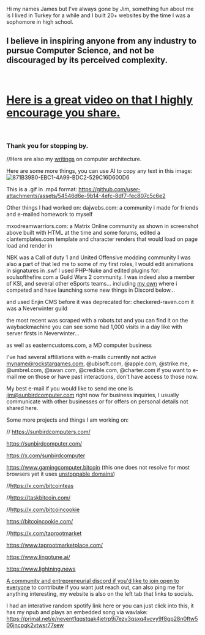 Hi my names James but I've always gone by Jim, something fun about me is I lived in Turkey for a while and I built 20+ websites by the time I was a sophomore in high school.
## I believe in inspiring anyone from any industry to pursue Computer Science, and not be discouraged by its perceived complexity. 
<br>

# [Here is a great video on that I highly encourage you share.](https://www.youtube.com/watch?v=nKIu9yen5nc)
<br>

### Thank you for stopping by.

//Here are also my [writings](https://jimsuley.substack.com/p/notes-on-computers) on computer architecture.

Here are some more things, you can use AI to copy any text in this image:
![871B39B0-EBC1-4A99-BDC2-529C16D600D6](https://github.com/user-attachments/assets/3f776287-f130-44a8-9e51-16e85fcd8389)

This is a .gif in .mp4 format:
https://github.com/user-attachments/assets/54546d6e-9b14-4efc-8df7-fec807c5c6e2

Other things I had worked on:
dajwebs.com: a community i made for friends and e-mailed homework to myself

mxodreamwarriors.com: a Matrix Online community as shown in screenshot above built with HTML at the time and some forums, edited a clantemplates.com template and character renders that would load on page load and render in

NBK was a Call of duty 1 and United Offensive modding community I was also a part of that led me to some of my first roles, I would edit animations in signatures in .swf
I used PHP-Nuke and edited plugins for: soulsofthefire.com a Guild Wars 2 community.  I was indeed also a member of KSI, and several other eSports teams... including [my own](https://www.challengermode.com/teams/e5db006c-5a5a-e811-80c3-000d3a2234e3) where i competed and have launching some new things in Discord below...

and used Enjin CMS before it was deprecated for: checkered-raven.com it was a Neverwinter guild

the most recent was scraped with a robots.txt and you can find it on the waybackmachine you can see some had 1,000 visits in a day like with server firsts in Neverwinter...

as well as easterncustoms.com, a MD computer business 

I've had several affiliations with e-mails currently not active myname@rockstargames.com, @ubisoft.com, @apple.com, @strike.me, @umbrel.com, @swan.com, @credible.com, @charter.com
if you want to e-mail me on those or have past interactions, don't have access to those now.

My best e-mail if you would like to send me one is jim@sunbirdcomputer.com right now for business inquiries, I usually communicate with other businesses or for offers on personal details not shared here.

Some more projects and things I am working on:

// https://sunbirdcomputers.com/ 

https://sunbirdcomputer.com/ 

https://x.com/sunbirdcomputer

https://www.gamingcomputer.bitcoin (this one does not resolve for most browsers yet it uses [unstoppable domains](https://unstoppabledomains.com/))

//https://x.com/bitcointeas

//https://taskbitcoin.com/

//https://x.com/bitcoincookie

https://bitcoincookie.com/

//https://x.com/taprootmarket

https://www.taprootmarketplace.com/

https://www.lingotune.ai/

https://www.lightning.news

[A community and entrepreneurial discord if you'd like to join open to everyone](https://discord.gg/FQN4PETeva) to contribute if you want just reach out, can also ping me for anything interesting, my website is also on the left tab that links to socials.

I had an interative random spotify link here or you can just click into this, it has my npub and plays an embedded song via wavlake:
https://primal.net/e/nevent1qqstqak4jetrp9j7ezv3qsxq4vcvy9f8gp28n0ftw506jncpqk2vtwsr77sew
